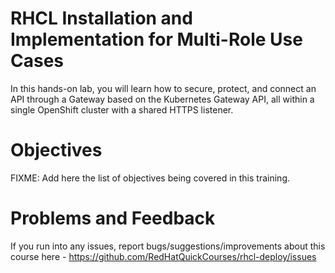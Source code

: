# RHCL Installation and Implementation for Multi-Role Use Cases

In this hands-on lab, you will learn how to secure, protect, and connect an API through a Gateway based on the Kubernetes Gateway API, all within a single OpenShift cluster with a shared HTTPS listener.

# Objectives

FIXME: Add here the list of objectives being covered in this training.

# Problems and Feedback

If you run into any issues, report bugs/suggestions/improvements about this course here - https://github.com/RedHatQuickCourses/rhcl-deploy/issues
